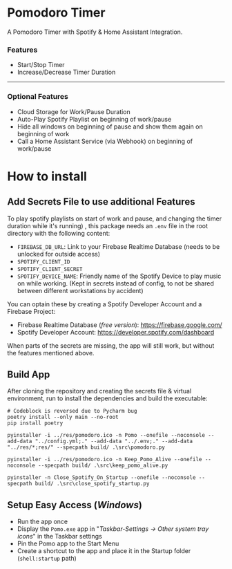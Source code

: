 # Pomodoro Timer
A Pomodoro Timer with Spotify & Home Assistant Integration.

### Features
- Start/Stop Timer
- Increase/Decrease Timer Duration
---
### Optional Features
- Cloud Storage for Work/Pause Duration
- Auto-Play Spotify Playlist on beginning of work/pause
- Hide all windows on beginning of pause and show them again on beginning of work
- Call a Home Assistant Service (via Webhook) on beginning of work/pause

# How to install

## Add Secrets File to use additional Features

To play spotify playlists on start of work and pause, and changing the timer duration while it's running) , this package needs an `.env` file in the root directory with the following content:
- `FIREBASE_DB_URL`: Link to your Firebase Realtime Database (needs to be unlocked for outside access)
- `SPOTIFY_CLIENT_ID`
- `SPOTIFY_CLIENT_SECRET`
- `SPOTIFY_DEVICE_NAME`: Friendly name of the Spotify Device to play music on while working. (Kept in secrets instead of config, to not be shared between different workstations by accident)

You can optain these by creating a Spotify Developer Account and a Firebase Project:
- Firebase Realtime Database (*free version*): https://firebase.google.com/
- Spotify Developer Account: https://developer.spotify.com/dashboard


When parts of the secrets are missing, the app will still work, but without the features mentioned above.

## Build App
After cloning the repository and creating the secrets file & virtual environment, run to install the dependencies and build the executable:
```shell
# Codeblock is reversed due to Pycharm bug
poetry install --only main --no-root
pip install poetry
```
```shell
pyinstaller -i ../res/pomodoro.ico -n Pomo --onefile --noconsole --add-data "../config.yml;." --add-data "../.env;." --add-data "../res/*;res/" --specpath build/ .\src\pomodoro.py
```
```shell
pyinstaller -i ../res/pomodoro.ico -n Keep_Pomo_Alive --onefile --noconsole --specpath build/ .\src\keep_pomo_alive.py
```
```shell
pyinstaller -n Close_Spotify_On_Startup --onefile --noconsole --specpath build/ .\src\close_spotify_startup.py
```

## Setup Easy Access (*Windows*)
- Run the app once
- Display the `Pomo.exe` app in "*Taskbar-Settings -> Other system tray icons*" in the Taskbar settings
- Pin the Pomo app to the Start Menu
- Create a shortcut to the app and place it in the Startup folder (`shell:startup` path)